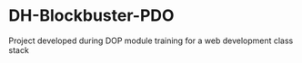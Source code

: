 # DH-Blockbuster-PDO
 Project developed during DOP module training for a web development class stack
